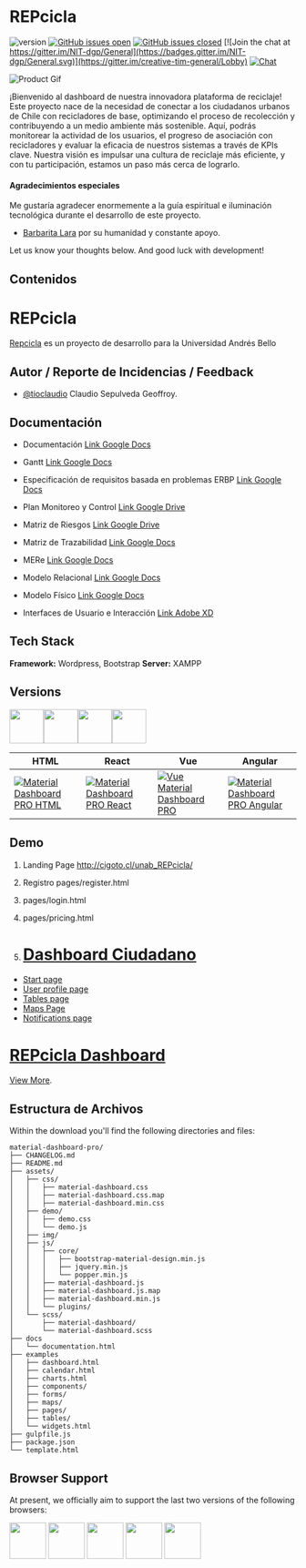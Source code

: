 # REPcicla

 ![version](https://img.shields.io/badge/version-2.1.2-blue.svg)  [![GitHub issues open](https://img.shields.io/github/issues/creativetimofficial/ct-material-dashboard-pro.svg?maxAge=2592000)](https://github.com/creativetimofficial/ct-material-dashboard-pro/issues?q=is%3Aopen+is%3Aissue) [![GitHub issues closed](https://img.shields.io/github/issues-closed-raw/creativetimofficial/ct-material-dashboard-pro.svg?maxAge=2592000)](https://github.com/creativetimofficial/ct-material-dashboard-pro/issues?q=is%3Aissue+is%3Aclosed) [![Join the chat at https://gitter.im/NIT-dgp/General](https://badges.gitter.im/NIT-dgp/General.svg)](https://gitter.im/creative-tim-general/Lobby) [![Chat](https://img.shields.io/badge/chat-on%20discord-7289da.svg)](https://discord.gg/E4aHAQy)


![Product Gif](https://raw.githubusercontent.com/creativetimofficial/public-assets/master/material-dashboard-pro-html/material-dashboard-pro.gif)

¡Bienvenido al dashboard de nuestra innovadora plataforma de reciclaje! Este proyecto nace de la necesidad de conectar a los ciudadanos urbanos de Chile con recicladores de base, optimizando el proceso de recolección y contribuyendo a un medio ambiente más sostenible. Aquí, podrás monitorear la actividad de los usuarios, el progreso de asociación con recicladores y evaluar la eficacia de nuestros sistemas a través de KPIs clave. Nuestra visión es impulsar una cultura de reciclaje más eficiente, y con tu participación, estamos un paso más cerca de lograrlo.


#### Agradecimientos especiales
Me gustaría agradecer enormemente a la guía espiritual e iluminación tecnológica durante el desarrollo de este proyecto.
- [Barbarita Lara](https://barbaritalara.com/) por su humanidad y constante apoyo.


Let us know your thoughts below. And good luck with development!


## Contenidos


# REPcicla
[Repcicla](https://github.com/grafick/Repcicla) es un proyecto de desarrollo para la Universidad Andrés Bello

## Autor / Reporte de Incidencias / Feedback
- [@tioclaudio](https://github.com/grafick/) Claudio Sepulveda Geoffroy.


## Documentación
- Documentación [Link Google Docs](https://docs.google.com/document/d/1MrVIxyqIu3Z-JIPoaDQziP2AeHJ4A69o/edit?usp=sharing&ouid=100832308710693042575&rtpof=true&sd=true)

- Gantt [Link Google Docs](https://docs.google.com/spreadsheets/d/1U7Es7o1X3Tu5PnA6_mzSg-rcycEO-TZWq3mnCA4-_K4/edit?usp=sharing)

- Especificación de requisitos basada en problemas ERBP [Link Google Docs](https://docs.google.com/spreadsheets/d/1YF2Fffl07F9fEcKkjrm2ufAh5oYsuCheOLlkBGzq6MM/edit?usp=sharing)

- Plan Monitoreo y Control [Link Google Drive](https://drive.google.com/file/d/18qnf_7rAgTq3oVk66I8CQHBWiVXHWa1M/view?usp=sharing)

- Matriz de Riesgos [Link Google Drive](https://drive.google.com/file/d/1tdRDrVbX03aYfi2ZVJphh-pgL5xbo8O3/view?usp=sharing)

- Matriz de Trazabilidad [Link Google Docs](https://docs.google.com/spreadsheets/d/1FGtEWxEa6El0Ldh3llD8cKiGIYeHXTO2JF9VjiVg8UM/edit?usp=sharing)

- MERe [Link Google Docs](https://docs.google.com/spreadsheets/d/1c3OZ_uylW_AlkXJogazZeQmN9BV1Yli0OQE_PPltJBM/edit?usp=sharing)

- Modelo Relacional  [Link Google Docs](https://docs.google.com/spreadsheets/d/1xA90Mzu2h-4NuE_Vh56iKX-nodrc3eV5OFDIdiQ3T8I/edit?usp=sharing)

- Modelo Físico [Link Google Docs](https://docs.google.com/spreadsheets/d/1us52BwF8X1zhbM-1qqjJFdy12-uZwi_LudybTBEw40o/edit?usp=sharing)

- Interfaces de Usuario e Interacción [Link Adobe XD](https://xd.adobe.com/view/e02f8761-3398-4110-9623-375fa86a438b-b57c/)


## Tech Stack

**Framework:** Wordpress, Bootstrap
**Server:** XAMPP


## Versions
[<img src="https://s3.amazonaws.com/creativetim_bucket/github/html.png" width="60" height="60" />](https://www.creative-tim.com/product/material-dashboard-pro)[<img src="https://s3.amazonaws.com/creativetim_bucket/github/react.svg" width="60" height="60" />](https://www.creative-tim.com/product/material-dashboard-pro-react)[<img src="https://s3.amazonaws.com/creativetim_bucket/github/vuejs.png" width="60" height="60" />](https://www.creative-tim.com/product/vue-material-dashboard-pro)[<img src="https://s3.amazonaws.com/creativetim_bucket/github/angular.png" width="60" height="60" />](https://www.creative-tim.com/product/material-dashboard-pro-angular2)


| HTML | React | Vue | Angular  |
| --- | --- | --- | ---  |
| [![Material Dashboard PRO  HTML](https://s3.amazonaws.com/creativetim_bucket/products/51/original/opt_mdp_thumbnail.jpg)](https://www.creative-tim.com/product/material-dashboard-pro)  | [![Material Dashboard PRO  React](https://s3.amazonaws.com/creativetim_bucket/products/80/original/opt_mdp_react_thumbnail.jpg)](https://www.creative-tim.com/product/material-dashboard-pro-react)  | [![Vue Material Dashboard PRO](https://s3.amazonaws.com/creativetim_bucket/products/87/original/opt_mdp_vue_thumbnail.jpg)](https://www.creative-tim.com/product/vue-material-dashboard-pro)  | [![Material Dashboard PRO  Angular](https://s3.amazonaws.com/creativetim_bucket/products/55/original/opt_mdp_angular_thumbnail.jpg)](https://www.creative-tim.com/product/material-dashboard-pro-angular2) 



## Demo

1. Landing Page http://cigoto.cl/unab_REPcicla/
2. Registro pages/register.html 
3. pages/login.html
4. pages/pricing.html

5. # [Dashboard Ciudadano](http://cigoto.cl/unab_REPcicla/demo/examples/dashboard-ciudadano.html)


- [Start page](https://creativetimofficial.github.io/material-dashboard-pro/examples/dashboard.html)
- [User profile page](https://demos.creative-tim.com/material-dashboard-pro/examples/pages/user.html)
- [Tables page ](https://demos.creative-tim.com/material-dashboard-pro/examples/tables/extended.html)
- [Maps Page](https://demos.creative-tim.com/material-dashboard-pro/examples/maps/google.html)
- [Notifications page](https://demos.creative-tim.com/material-dashboard-pro/examples/components/notifications.html)

# [REPcicla Dashboard](http://cigoto.cl/unab_REPcicla/demo/examples/dashboard.html)
[View More](https://creativetimofficial.github.io/material-dashboard-pro/examples/dashboard.html).



## Estructura de Archivos
Within the download you'll find the following directories and files:

```
material-dashboard-pro/
├── CHANGELOG.md
├── README.md
├── assets/
│   ├── css/
│   │   ├── material-dashboard.css
│   │   ├── material-dashboard.css.map
│   │   ├── material-dashboard.min.css
│   ├── demo/
│   │   ├── demo.css
│   │   └── demo.js
│   ├── img/
│   ├── js/
│   │   ├── core/
│   │   │   ├── bootstrap-material-design.min.js
│   │   │   ├── jquery.min.js
│   │   │   └── popper.min.js
│   │   ├── material-dashboard.js
│   │   ├── material-dashboard.js.map
│   │   ├── material-dashboard.min.js
│   │   └── plugins/
│   └── scss/
│       ├── material-dashboard/
│       └── material-dashboard.scss
├── docs
│   └── documentation.html
├── examples
│   ├── dashboard.html
│   ├── calendar.html
│   ├── charts.html
│   ├── components/
│   ├── forms/
│   ├── maps/
│   ├── pages/
│   ├── tables/
│   └── widgets.html
├── gulpfile.js
├── package.json
└── template.html

```


## Browser Support

At present, we officially aim to support the last two versions of the following browsers:

<img src="https://s3.amazonaws.com/creativetim_bucket/github/browser/chrome.png" width="64" height="64"> <img src="https://s3.amazonaws.com/creativetim_bucket/github/browser/firefox.png" width="64" height="64"> <img src="https://s3.amazonaws.com/creativetim_bucket/github/browser/edge.png" width="64" height="64"> <img src="https://s3.amazonaws.com/creativetim_bucket/github/browser/safari.png" width="64" height="64"> <img src="https://s3.amazonaws.com/creativetim_bucket/github/browser/opera.png" width="64" height="64">